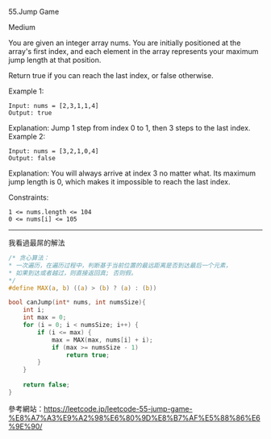 
55.Jump Game

Medium


You are given an integer array nums. You are initially positioned at the array's first index, and each element in the array represents your maximum jump length at that position.

Return true if you can reach the last index, or false otherwise.

 

Example 1:
``` 
Input: nums = [2,3,1,1,4]
Output: true
``` 
Explanation: Jump 1 step from index 0 to 1, then 3 steps to the last index.
Example 2:
``` 
Input: nums = [3,2,1,0,4]
Output: false
``` 
Explanation: You will always arrive at index 3 no matter what. Its maximum jump length is 0, which makes it impossible to reach the last index.
 

Constraints:
``` 
1 <= nums.length <= 104
0 <= nums[i] <= 105

``` 


__________________________________________________________
我看過最屌的解法
``` c
/* 贪心算法：
* 一次遍历，在遍历过程中，判断基于当前位置的最远距离是否到达最后一个元素，
* 如果到达或者越过，则直接返回真; 否则假。
*/
#define MAX(a, b) ((a) > (b) ? (a) : (b))

bool canJump(int* nums, int numsSize){
    int i;
    int max = 0;
    for (i = 0; i < numsSize; i++) {
        if (i <= max) {
            max = MAX(max, nums[i] + i);
            if (max >= numsSize - 1)
                return true;
        }
    }
    
    return false;
}
``` 
參考網站：https://leetcode.jp/leetcode-55-jump-game-%E8%A7%A3%E9%A2%98%E6%80%9D%E8%B7%AF%E5%88%86%E6%9E%90/
